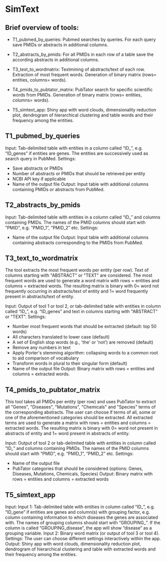 # SimText

## Brief overview of tools:

 - T1_pubmed_by_queries: Pubmed searches by queries. For each query save PMIDs or abstracts in additional columns.

 - T2_abstracts_by_pmids: For all PMIDs in each row of a table save the according abstracts in additional columns.

 - T3_text_to_wordmatrix: Textmining of abstracts/text of each row. Extraction of most frequent words. Generation of binary matrix (rows= entities, columns= words).
 
 - T4_pmids_to_pubtator_matrix: PubTator search for specific scientific words from PMIDs. Generation of binary matrix (rows= entities, columns= words). 

 - T5_simtext_app: Shiny app with word clouds, dimensionality reduction plot, dendrogram of hierarchical clustering and table words and their frequency among the entities.

## T1_pubmed_by_queries

Input:
Tab-delimited table with entities in a column called “ID_<name>”, e.g. “ID_genes” if entities are genes. The entities are successively used as search query in PubMed.
Settings:
-	Save abstracts or PMIDs
-	Number of abstracts or PMIDs that should be retrieved per entity
-	NCBI API key if applicable
-	Name of the output file
Output: 
Input table with additional columns containing PMIDs or abstracts from PubMed.

## T2_abstracts_by_pmids

Input:
Tab-delimited table with entities in a column called “ID_<name>” and columns containing PMIDs. The names of the PMID columns should start with “PMID”, e.g. “PMID_1”, “PMID_2” etc.
Settings:
-	Name of the output file
Output: 
Input table with additional columns containing abstracts corresponding to the PMIDs from PubMed.

## T3_text_to_wordmatrix

The tool extracts the most frequent words per entity (per row). Text of columns starting with "ABSTRACT" or "TEXT" are considered. The most frequent words are used to generate a word matrix with rows = entities and columns = extracted words. The resulting matrix is binary with 0= word not frequently occurring in abstracts/text of entity and 1= word frequently present in abstracts/text of entity.

Input: Output of tool 1 or tool 2, or tab-delimited table with entities in column called “ID_<name>”, e.g. “ID_genes” and text in columns starting with "ABSTRACT" or "TEXT".
Settings:
-	Number most frequent words that should be extracted (default: top 50 words)
-	All characters translated to lower case (default)
-	A set of English stop words (e.g., 'the' or 'not') are removed (default)
-	Remove any numbers in text 
-	Apply Porter's stemming algorithm: collapsing words to a common root to aid comparison of vocabulary
-	Transform words in plural to their singular form (default)
-	Name of the output file
Output: 
Binary matrix with rows = entities and columns = extracted words.

## T4_pmids_to_pubtator_matrix

This tool takes all PMIDs per entity (per row) and uses PubTator to extract all "Genes", "Diseases", "Mutations", "Chemicals" and "Species" terms of the corresponding abstracts. The user can choose if terms of all, some or one of the aforementioned categories should be extracted. All extracted terms are used to generate a matrix with rows = entities and columns = extracted words. The resulting matrix is binary with 0= word not present in abstracts of entity and 1= word present in abstracts of entity.

Input: 
Output of tool 2 or tab-delimited table with entities in column called “ID_<name>” and columns containing PMIDs. The names of the PMID columns should start with “PMID”, e.g. “PMID_1”, “PMID_2” etc.
Settings:
-	Name of the output file
-	PubTator categories that should be considered (options: Genes, Diseases, Mutations, Chemicals, Species)
Output: 
Binary matrix with rows = entities and columns = extracted words

## T5_simtext_app

Input:
Input 1: Tab-delimited table with entities in column called “ID_<name>”, e.g. “ID_gene” if entities are genes and column(s) with grouping factor, e.g. column containing information to which diseases the genes are associated with. The names of grouping columns should start with “GROUPING_”. If the column is called “GROUPING_disease”, the app will show “disease” as a grouping variable.
Input 2: Binary word matrix (or output of tool 3 or tool 4).
Settings: 
The user can choose different settings interactively within the app.
Output: 
Shiny app with word clouds, dimensionality reduction plot, dendrogram of hierarchical clustering and table with extracted words and their frequency among the entities.

